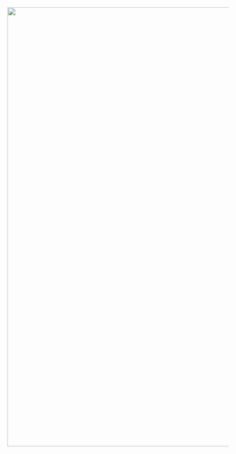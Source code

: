 <img src="https://github.com/kenantasdemir/ioswidgetstudy/blob/master/vid.gif" width="1000" height="1000"/>
